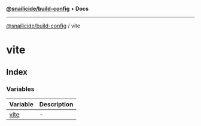 [**@snailicide/build-config**](../README.md) • **Docs**

---

[@snailicide/build-config](../README.md) / vite

# vite

## Index

### Variables

| Variable                  | Description |
| ------------------------- | ----------- |
| [vite](variables/vite.md) | -           |
